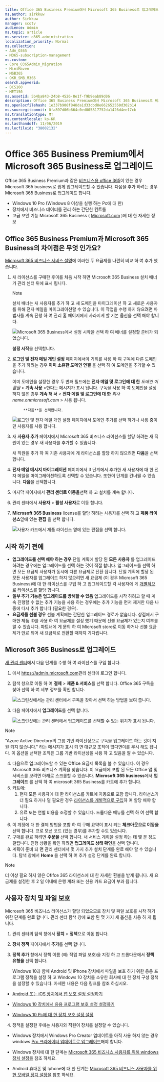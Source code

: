 ```yaml
---
title: Office 365 Business Premium에서 Microsoft 365 Business로 업그레이드
ms.author: sirkkuw
author: Sirkkuw
manager: scotv
audience: Admin
ms.topic: article
ms.service: o365-administration
localization_priority: Normal
ms.collection:
- Adm_O365
- M365-subscription-management
ms.custom:
- Core_O365Admin_Migration
- MiniMaven
- MSB365
- OKR_SMB_M365
search.appverid:
- BCS160
- MET150
ms.assetid: 5b4ba843-24b8-4526-8e1f-f9b9eab89d06
description: Office 365 Business Premium에서 Microsoft 365 Business로 비즈니스를 업그레이드 하는 단계입니다.
ms.openlocfilehash: 1e337b908f848da1d33cbd8e662652550d302b14
ms.sourcegitcommit: 0fa897d06b664c0ed005817752da1426d4ee17cb
ms.translationtype: MT
ms.contentlocale: ko-KR
ms.lasthandoff: 11/06/2019
ms.locfileid: "38002132"
---
```

# <a name="upgrade-to-microsoft-365-business-from-office-365-business-premium"></a>Office 365 Business Premium에서 Microsoft 365 Business로 업그레이드

Office 365 Business Premium과 같은 [비즈니스용 office 365](https://products.office.com/compare-all-microsoft-office-products-4-column?activetab=tab:primaryr2)이 있는 경우 Microsoft 365 business로 쉽게 업그레이드할 수 있습니다. 다음을 추가 하려는 경우 Microsoft 365 Business로 업그레이드 합니다. 
- Windows 10 Pro (Windows 8 이상을 실행 하는 Pc에 대 한)
- 장치에서 비즈니스 데이터를 관리 하는 간단한 컨트롤
- 고급 보안 기능
Microsoft 365 Business ( [Microsoft.com](https://www.microsoft.com/microsoft-365/business) )에 대 한 자세한 정보

## <a name="whats-the-difference-between-office-365-business-premium-and-microsoft-365-business"></a>Office 365 Business Premium과 Microsoft 365 Business의 차이점은 무엇 인가요?
[Microsoft 365 비즈니스 서비스 설명](https://docs.microsoft.com/office365/servicedescriptions/microsoft-365-service-descriptions/microsoft-365-business-service-description)에 이러한 두 요금제를 나란히 비교 하 여 추가 했습니다. 

1. 새 라이선스를 구매한 후이를 처음 시작 하면 Microsoft 365 Business 설치 배너가 관리 센터 위에 표시 됩니다.
    
    > [!NOTE]
    > 설치 배너는 새 사용자를 추가 하 고 새 도메인을 마이그레이션 하 고 새로운 사용자를 위해 전자 메일을 마이그레이션할 수 있습니다. 이 작업을 수행 하지 않으려면 마법사를 계속 진행 하 여 관리 홈 페이지에서 사라지게 할 기본 옵션을 선택 해야 합니다. 
  
   ![Microsoft 365 Business에서 설정 시작을 선택 하 여 배너를 설정할 준비가 되었습니다.](media/8d3b0d97-7cca-497f-9364-4b00ad670209.png)
  
    **설정 시작**을 선택합니다.
    
2. **로그인 및 전자 메일 개인 설정** 페이지에서이 기회를 사용 하 여 구독에 다른 도메인을 추가 하려는 경우 **이미 소유한 도메인 연결** 을 선택 하 여 도메인을 추가할 수 있습니다. 
    
    이미 도메인을 설정한 경우 두 번째 필드에는 **전자 메일 및 로그인에 대 한** _도메인 이름을_ \> **계속 사용** \<한다는 메시지가 표시 됩니다.   구독을 사용 하 여 도메인을 설정 하지 않은 경우 **계속 해 서** \< **전자 메일 및 로그인에 대 한** _회사 name.onmicrosoft.com_ \> 사용 됩니다.  
    
    
            **다음**을 선택합니다.
    
    ![로그인 및 전자 메일 개인 설정 페이지에서 도메인 추가를 선택 하거나 사용 중이 던 사용자를 사용 합니다.](media/c3f5cfb2-1189-4d2f-803b-c9feb008a7a3.png)
  
3. 새 **사용자 추가** 페이지에서 Microsoft 365 비즈니스 라이선스를 할당 하려는 새 직원이 있는 경우 새 사용자를 추가할 수 있습니다. 
    
    새 직원을 추가 하 여 기존 사용자에 게 라이선스를 할당 하지 않으려면 **다음**을 선택 합니다.
    
4. **전자 메일 메시지 마이그레이션** 페이지에서 3 단계에서 추가한 새 사용자에 대 한 전자 메일을 마이그레이션하도록 선택할 수 있습니다. 또한이 단계를 건너뛸 수 있습니다. 
            **다음**을 선택합니다.
    
5. 마지막 페이지에서 **관리 센터로 이동을**선택 하 고 설치를 계속 합니다.
    
6. 관리 센터에서 **사용자** \> **활성 사용자**로 이동 합니다.
    
7. **Microsoft 365 Business** license를 할당 하려는 사용자를 선택 하 고 **제품 라이선스**옆에 있는 **편집** 을 선택 합니다.
    
    ![사용자 카드에서 제품 라이선스 옆에 있는 편집을 선택 합니다.](media/be0fe2d8-7ff8-447c-88f6-d212ed78451c.png)
  
## <a name="before-you-get-started"></a>시작 하기 전에

- **업그레이드를 선택 해야 하는 경우** 단일 계획에 할당 된 **모든 사용자** 를 업그레이드 하려는 경우에는 업그레이드를 선택 하는 것이 적절 합니다. 업그레이드를 선택 하면 모든 요금제 사용자가 동시에 다른 요금제로 전환 됩니다. 단일 계획에 할당 된 모든 사용자를 업그레이드 하지 않으려면 새 요금제 (이 경우 Microsoft 365 Business)에 대 한 라이선스를 구입 하 고 업그레이드할 각 사용자에 게 [개별적으로 라이선스를 할당](https://docs.microsoft.com/office365/admin/manage/assign-licenses-to-users) 합니다. 
- **일부 추가 기능은 업그레이드를 방해할 수 있음** 업그레이드를 시작 하려고 할 때 계속 진행할 수 없는 추가 기능을 사용 하는 경우에는 추가 기능을 먼저 제거한 다음 나중에 다시 추가 합니다 (필요한 경우). 
- **요금제를 선불 경우** 선불 계획에는 간단한 업그레이드 경로가 없습니다. 상점에서 구매한 제품 ID를 사용 하 여 요금제를 설정 했기 때문에 선불 요금제가 있는지 여부를 알 수 있습니다. 파트너에 게 문의 하 여 Microsoft store로 이동 하거나 선불 요금제가 만료 되어 새 요금제로 전환할 때까지 기다립니다.

## <a name="upgrade-to-microsoft-365-business"></a>Microsoft 365 Business로 업그레이드
[새 관리 센터](https://docs.microsoft.com/office365/admin/microsoft-365-admin-center-preview)에서 다음 단계를 수행 하 여 라이선스를 구입 합니다.
1. 에서 <a href="https://go.microsoft.com/fwlink/p/?linkid=837890" target="_blank">https://admin.microsoft.com</a>관리 센터에 로그인 합니다.
2. 탐색 창으로 이동 하 여 **결제** \> **제품 & 서비스**를 선택 합니다. Office 365 구독을 찾아 선택 하 여 세부 정보를 확인 합니다. 

    ![스크린샷에서는 관리 센터에서 구독을 찾아서 선택 하는 방법을 보여 줍니다.](media/FindYourSubscription.png)

3. 다음 페이지에서 **업그레이드**를 선택 합니다. 

      ![스크린샷에는 관리 센터에서 업그레이드를 선택할 수 있는 위치가 표시 됩니다.](media/SelectUpgrade.png)

  > [!NOTE]
  > "Azure Active Directory의 그룹 기반 라이선싱으로 구독을 업그레이드 하는 것이 지원 되지 않습니다." 라는 메시지가 표시 되 면 대규모 조직이 없다면이를 무시 해도 됩니다. 이 옵션을 선택한 조직은 그룹 기반 라이선싱을 사용 하 고 있음을 알 수 있습니다.

4. 다음으로 업그레이드할 수 있는 Office 요금제 목록을 볼 수 있습니다. 이 경우 Microsoft 365 비즈니스 계획을 찾습니다. 이 요금제에 포함 된 모든 Office 앱 및 서비스를 보려면 아래로 스크롤할 수 있습니다. **Microsoft 365 business**에서 **업그레이드** 를 선택 하 여 microsoft 365 Business를 카트에 추가 합니다.
5. 카트에:
    1. 현재 모든 사용자에 대 한 라이선스를 카트에 자동으로 포함 합니다. 라이선스가 더 필요 하거나 덜 필요한 경우 [라이선스를 개별적으로 구입](https://docs.microsoft.com/office365/admin/manage/assign-licenses-to-users)하 여 할당 해야 합니다.  
    2. 유료 또는 연별 비용을 조정할 수 있습니다. 드롭다운 메뉴를 선택 하 여 선택 합니다.
6. 이 계정에 대 한 결제 방법을 포함 하 여 구매 요약이 표시 되는 **체크아웃으로 이동을** 선택 합니다. 프로 모션 코드 (있는 경우)를 추가할 수도 있습니다.
7. 구매를 완료 하려면 **주문을** 선택 합니다.
새 서비스 계획을 설정 하는 데 몇 분 정도 걸립니다. 진행 상황을 확인 하려면 **업그레이드 상태 확인**을 선택 합니다. 
1. 계획이 준비 되 면 관리 센터에서 몇 가지 추가 설치 단계를 완료 해야 할 수 있습니다. 탐색 창에서 **Home** 을 선택 하 여 추가 설정 단계를 완료 합니다.

> [!NOTE]
> 더 이상 필요 하지 않은 Ofifce 365 라이선스에 대 한 자세한 환불을 받게 됩니다. 새 요금제를 설정한 후 2 일 이내에 은행 계좌 또는 신용 카드 요금이 부과 됩니다.
  
## <a name="protect-user-devices-and-files"></a>사용자 장치 및 파일 보호

Microsoft 365 비즈니스 라이선스가 할당 되었으므로 장치 및 파일 보호를 시작 하기 위한 단계를 완료 합니다. 관리 센터 탐색 창에 포함 된 몇 가지 새 옵션을 사용 하 게 됩니다.
  
1. 관리 센터의 탐색 창에서 **장치** \> **정책**으로 이동 합니다.
    
2. **장치 정책** 페이지에서 **추가**를 선택 합니다.
    
3. **정책 추가** 창에서 정책 이름 (예: 작업 파일 보호)을 지정 하 고 드롭다운에서 **정책 유형을** 선택 합니다. 
    
    Windows 10과 함께 Android 및 iPhone 장치에서 파일을 보호 하기 위한 응용 프로그램 정책을 설정 하 고 Windows 10 장치를 소유한 회사에 대 한 장치 구성 정책을 설정할 수 있습니다. 자세한 내용은 다음 링크를 참조 하십시오.
    
  - [Android 또는 iOS 장치에서 앱 보호 설정 설정하기](app-protection-settings-for-android-and-ios.md)
    
  - [Windows 10 장치에서 응용 프로그램 보호 설정 설정하기](protection-settings-for-windows-10-devices.md)
    
  - [Windows 10 Pc에 대 한 장치 보호 설정 설정](protection-settings-for-windows-10-pcs.md)
    
  
4. 정책을 설정한 후에는 사용자와 직원이 장치를 설정할 수 있습니다.
    
  - Windows 장치에서 Windows Pro Creator 업데이트를 아직 사용 하지 않는 경우 windows [Pro 크리에이터 업데이트로 업그레이드](upgrade-to-windows-pro-creators-update.md)해야 합니다.
    
  - Windows 장치에 대 한 단계는 [Microsoft 365 비즈니스 사용자를 위해 windows 장치 설정을](set-up-windows-devices.md) 참조 하세요. 
    
  - Android 휴대폰 및 Iphone에 대 한 단계는 [Microsoft 365 비즈니스 사용자를 위한 모바일 장치 설정을](set-up-mobile-devices.md) 참조 하세요. 



